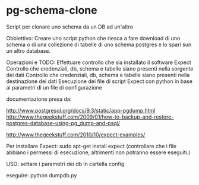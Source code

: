 pg-schema-clone
===============

Script per clonare uno schema da un DB ad un'altro

Obbiettivo:
Creare uno script python che riesca a fare download di uno schema o di una collezione di tabelle di uno schema postgres e lo spari sun un altro database.

Operazioni e TODO:
Effettuare controllo che sia installato il software Expect
Controllo che credenziali, db, schema e tabelle siano presenti nella sorgente dei dati
Controllo che credenziali, db, schema e tabelle siano presenti nella destinazione dei dati
Esecuzione dei file di script Expect con python in base ai parametri di un file di configurazione

documentazione presa da:

http://www.postgresql.org/docs/9.3/static/app-pgdump.html
http://www.thegeekstuff.com/2009/01/how-to-backup-and-restore-postgres-database-using-pg_dump-and-psql/

http://www.thegeekstuff.com/2010/10/expect-examples/

Per installare Expect:
sudo apt-get install expect
(controllare che i file abbiano i permessi di esecuzione, altrimenti non potranno essere eseguiti.)


USO:
settare i parametri dei db in cartella config

eseguire: python dumpdb.py
